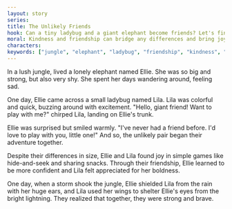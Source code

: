 ```yaml
---
layout: story
series: 
title: The Unlikely Friends
hook: Can a tiny ladybug and a giant elephant become friends? Let's find out!
moral: Kindness and friendship can bridge any differences and bring joy to everyone.
characters: 
keywords: ["jungle", "elephant", "ladybug", "friendship", "kindness", "differences", "joy", "adventure", "storm"]
---
```


In a lush jungle, lived a lonely elephant named Ellie. She was so big and strong, but also very shy. She spent her days wandering around, feeling sad.

One day, Ellie came across a small ladybug named Lila. Lila was colorful and quick, buzzing around with excitement. "Hello, giant friend! Want to play with me?" chirped Lila, landing on Ellie's trunk.

Ellie was surprised but smiled warmly. "I've never had a friend before. I'd love to play with you, little one!" And so, the unlikely pair began their adventure together.

Despite their differences in size, Ellie and Lila found joy in simple games like hide-and-seek and sharing snacks. Through their friendship, Ellie learned to be more confident and Lila felt appreciated for her boldness.

One day, when a storm shook the jungle, Ellie shielded Lila from the rain with her huge ears, and Lila used her wings to shelter Ellie's eyes from the bright lightning. They realized that together, they were strong and brave.
